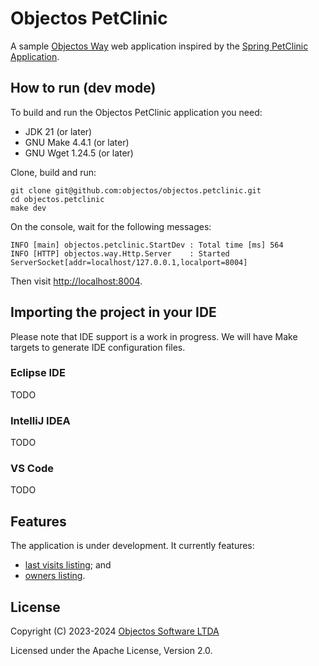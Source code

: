 # Objectos PetClinic

A sample [Objectos Way](https://github.com/objectos/objectos.way) web application
inspired by the [Spring PetClinic Application](https://github.com/spring-projects/spring-petclinic).

## How to run (dev mode)

To build and run the Objectos PetClinic application you need:

- JDK 21 (or later)
- GNU Make 4.4.1 (or later)
- GNU Wget 1.24.5 (or later)

Clone, build and run:

```shell
git clone git@github.com:objectos/objectos.petclinic.git
cd objectos.petclinic
make dev
```

On the console, wait for the following messages:

```
INFO [main] objectos.petclinic.StartDev : Total time [ms] 564
INFO [HTTP] objectos.way.Http.Server    : Started ServerSocket[addr=localhost/127.0.0.1,localport=8004]
```

Then visit [http://localhost:8004](http://localhost:8004).

## Importing the project in your IDE

Please note that IDE support is a work in progress. 
We will have Make targets to generate IDE configuration files.

### Eclipse IDE

TODO

### IntelliJ IDEA

TODO

### VS Code

TODO

## Features

The application is under development. It currently features:

- [last visits listing](https://github.com/objectos/objectos.petclinic/blob/main/main/objectos/petclinic/site/SiteWelcome.java); and
- [owners listing](https://github.com/objectos/objectos.petclinic/blob/main/main/objectos/petclinic/site/Owners.java).

## License

Copyright (C) 2023-2024 [Objectos Software LTDA](https://www.objectos.com.br)

Licensed under the Apache License, Version 2.0.
